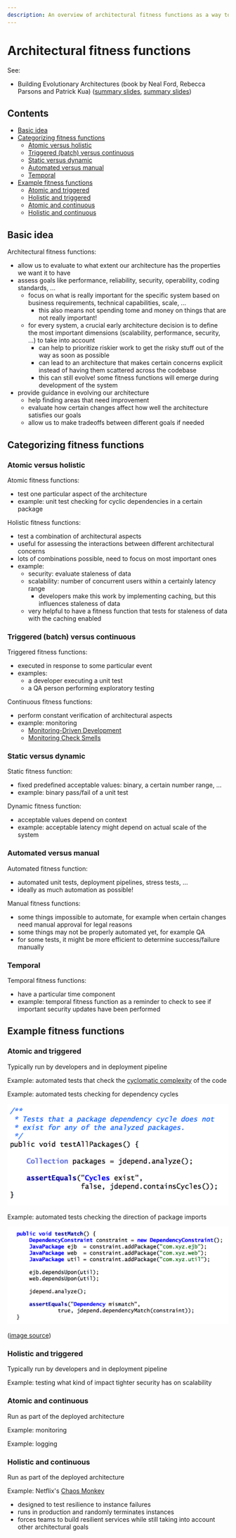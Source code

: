```yaml
---
description: An overview of architectural fitness functions as a way to check if your architecture matches your needs
---
```


# Architectural fitness functions

See:

-   Building Evolutionary Architectures (book by Neal Ford, Rebecca Parsons and Patrick Kua) ([summary slides](https://www.slideshare.net/thekua/building-evolutionary-architectures), [summary slides](http://nealford.com/downloads/Evolutionary_Architecture_Keynote_by_Neal_Ford.pdf))

## Contents

-   [Basic idea](#basic-idea)
-   [Categorizing fitness functions](#categorizing-fitness-functions)
    -   [Atomic versus holistic](#atomic-versus-holistic)
    -   [Triggered (batch) versus continuous](#triggered-batch-versus-continuous)
    -   [Static versus dynamic](#static-versus-dynamic)
    -   [Automated versus manual](#automated-versus-manual)
    -   [Temporal](#temporal)
-   [Example fitness functions](#example-fitness-functions)
    -   [Atomic and triggered](#atomic-and-triggered)
    -   [Holistic and triggered](#holistic-and-triggered)
    -   [Atomic and continuous](#atomic-and-continuous)
    -   [Holistic and continuous](#holistic-and-continuous)

## Basic idea

Architectural fitness functions:

-   allow us to evaluate to what extent our architecture has the properties we want it to have
-   assess goals like performance, reliability, security, operability, coding standards, ...
    -   focus on what is really important for the specific system based on business requirements, technical capabilities, scale, ...
        -   this also means not spending tome and money on things that are not really important!
    -   for every system, a crucial early architecture decision is to define the most important dimensions (scalability, performance, security, ...) to take into account
        -   can help to prioritize riskier work to get the risky stuff out of the way as soon as possible
        -   can lead to an architecture that makes certain concerns explicit instead of having them scattered across the codebase
        -   this can still evolve! some fitness functions will emerge during development of the system
-   provide guidance in evolving our architecture
    -   help finding areas that need improvement
    -   evaluate how certain changes affect how well the architecture satisfies our goals
    -   allow us to make tradeoffs between different goals if needed

## Categorizing fitness functions

### Atomic versus holistic

Atomic fitness functions:

-   test one particular aspect of the architecture
-   example: unit test checking for cyclic dependencies in a certain package

Holistic fitness functions:

-   test a combination of architectural aspects
-   useful for assessing the interactions between different architectural concerns
-   lots of combinations possible, need to focus on most important ones
-   example:
    -   security: evaluate staleness of data
    -   scalability: number of concurrent users within a certainly latency range
        -   developers make this work by implementing caching, but this influences staleness of data
    -   very helpful to have a fitness function that tests for staleness of data with the caching enabled

### Triggered (batch) versus continuous

Triggered fitness functions:

-   executed in response to some particular event
-   examples:
    -   a developer executing a unit test
    -   a QA person performing exploratory testing

Continuous fitness functions:

-   perform constant verification of architectural aspects
-   example: monitoring
    -   [Monitoring-Driven Development](https://nl.devoteam.com/en/blog-post/monitoring-driven-development-making-money/)
    -   [Monitoring Check Smells](https://benjiweber.co.uk/blog/2015/03/02/monitoring-check-smells/)

### Static versus dynamic

Static fitness function:

-   fixed predefined acceptable values: binary, a certain number range, ...
-   example: binary pass/fail of a unit test

Dynamic fitness function:

-   acceptable values depend on context
-   example: acceptable latency might depend on actual scale of the system

### Automated versus manual

Automated fitness function:

-   automated unit tests, deployment pipelines, stress tests, ...
-   ideally as much automation as possible!

Manual fitness functions:

-   some things impossible to automate, for example when certain changes need manual approval for legal reasons
-   some things may not be properly automated yet, for example QA
-   for some tests, it might be more efficient to determine success/failure manually

### Temporal

Temporal fitness functions:

-   have a particular time component
-   example: temporal fitness function as a reminder to check to see if important security updates have been performed

## Example fitness functions

### Atomic and triggered

Typically run by developers and in deployment pipeline

Example: automated tests that check the [cyclomatic complexity](https://en.wikipedia.org/wiki/Cyclomatic_complexity) of the code

Example: automated tests checking for dependency cycles

![JDepend test for dependency cycles](_img/Architectural-fitness-functions/jdepend-dependency-cycles.png)

Example: automated tests checking the direction of package imports

![JDepend test for direction of imports](_img/Architectural-fitness-functions/jdepend-direction-dependencies.png)

([image source](http://nealford.com/downloads/Evolutionary_Architecture_Keynote_by_Neal_Ford.pdf))

### Holistic and triggered

Typically run by developers and in deployment pipeline

Example: testing what kind of impact tighter security has on scalability

### Atomic and continuous

Run as part of the deployed architecture

Example: monitoring

Example: logging

### Holistic and continuous

Run as part of the deployed architecture

Example: Netflix's [Chaos Monkey](https://github.com/netflix/chaosmonkey)

-   designed to test resilience to instance failures
-   runs in production and randomly terminates instances
-   forces teams to build resilient services while still taking into account other architectural goals
